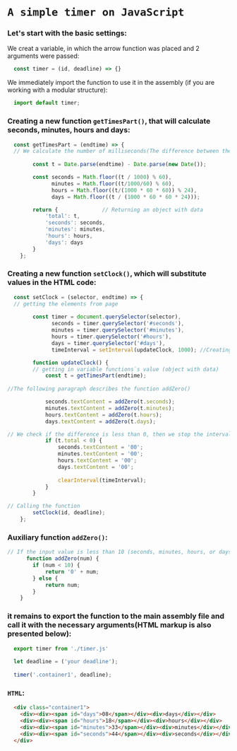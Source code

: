 # `A simple timer on JavaScript`

### Let's start with the basic settings:
We creat a variable, in which the arrow function was placed and 2 arguments were passed:

```JavaScript
  const timer = (id, deadline) => {}
```

We immediately import the function to use it in the assembly (if you are working with a modular structure):

```JavaScript
  import default timer;
```

### Creating a new function `getTimesPart()`, that will calculate seconds, minutes, hours and days:

```JavaScript
  const getTimesPart = (endtime) => {
  // We calculate the number of milliseconds(The difference between the deadline and the current date, everything is                                                          calculated in milliseconds
  
        const t = Date.parse(endtime) - Date.parse(new Date());

        const seconds = Math.floor((t / 1000) % 60),
              minutes = Math.floor((t/1000/60) % 60),
              hours = Math.floor((t/(1000 * 60 * 60)) % 24),
              days = Math.floor((t / (1000 * 60 * 60 * 24)));

        return {              // Returning an object with data
            'total': t,
            'seconds': seconds,
            'minutes': minutes,
            'hours': hours,
            'days': days
        }
    };
```

### Creating a new function `setClock()`, which will substitute values in the HTML code:

```JavaScript
  const setClock = (selector, endtime) => {
  // getting the elements from page
  
        const timer = document.querySelector(selector),
              seconds = timer.querySelector('#seconds'),
              minutes = timer.querySelector('#minutes'),
              hours = timer.querySelector('#hours'),
              days = timer.querySelector('#days'),
              timeInterval = setInterval(updateClock, 1000); //Creating function, which will substitute values every second

        function updateClock() {
        // getting in variable functions`s value (object with data)
            const t = getTimesPart(endtime); 
            
//The following paragraph describes the function addZero()

            seconds.textContent = addZero(t.seconds);
            minutes.textContent = addZero(t.minutes);
            hours.textContent = addZero(t.hours);
            days.textContent = addZero(t.days);

// We check if the difference is less than 0, then we stop the interval and set the timer to 0 
            if (t.total < 0) {
                seconds.textContent = '00';
                minutes.textContent = '00';
                hours.textContent = '00';
                days.textContent = '00';
    
                clearInterval(timeInterval);
            }
        }

// Calling the function
        setClock(id, deadline);
    };
```

### Auxiliary function `addZero()`:

```JavaScript
// If the input value is less than 10 (seconds, minutes, hours, or days), the function returns a string with 0 before the input value, otherwise it returns just the input value
      function addZero(num) {
        if (num < 10) {
            return '0' + num;
        } else {
            return num;
        }
    }
```

### it remains to export the function to the main assembly file and call it with the necessary arguments(HTML markup is also presented below):

```JavaScript
  export timer from './timer.js'
  
  let deadline = ('your deadline');
  
  timer('.container1', deadline);
```

### `HTML`:
```html 
  <div class="container1">
    <div><div><span id="days">08</span></div><div>days</div></div>
    <div><div><span id="hours">18</span></div><div>hours</div></div>
    <div><div><span id="minutes">33</span></div><div>minutes</div></div>
    <div><div><span id="seconds">44</span></div><div>seconds</div></div>      
  </div>
```
